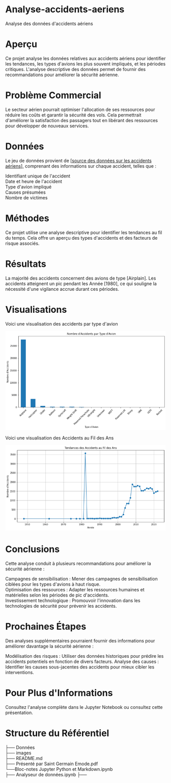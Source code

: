 # Analyse-accidents-aeriens
Analyse des données d'accidents aériens
# Aperçu
Ce projet analyse les données relatives aux accidents aériens pour identifier les tendances, les types d'avions les plus souvent impliqués, et les périodes critiques. L'analyse descriptive des données permet de fournir des recommandations pour améliorer la sécurité aérienne.
# Problème Commercial
Le secteur aérien pourrait optimiser l'allocation de ses ressources pour réduire les coûts et garantir la sécurité des vols. Cela permettrait d'améliorer la satisfaction des passagers tout en libérant des ressources pour développer de nouveaux services.
# Données
Le jeu de données provient de [[source des données sur les accidents aériens](https://www.kaggle.com/datasets/khsamaha/aviation-accident-database-synopses/data)], comprenant des informations sur chaque accident, telles que :

Identifiant unique de l'accident <br> Date et heure de l'accident <br> Type d'avion impliqué <br> Causes présumées <br> Nombre de victimes <br>
# Méthodes
Ce projet utilise une analyse descriptive pour identifier les tendances au fil du temps. Cela offre un aperçu des types d'accidents et des facteurs de risque associés.
# Résultats
La majorité des accidents concernent des avions de type [Airplain].
Les accidents atteignent un pic pendant les Année  [1980], ce qui souligne la nécessité d'une vigilance accrue durant ces périodes.
# Visualisations
Voici une visualisation des accidents par type d'avion

!['Nombre d\'Accidents par Type d\'Avion'](https://github.com/Germode/Analyse-accidents-aeriens/blob/main/Images/t%C3%A9l%C3%A9chargement%20(1).png)

Voici une visualisation des Accidents au Fil des Ans

![Accidents au Fil des Ans](https://github.com/Germode/Analyse-accidents-aeriens/blob/main/Images/t%C3%A9l%C3%A9chargement%20(2).png)
# Conclusions
Cette analyse conduit à plusieurs recommandations pour améliorer la sécurité aérienne :

Campagnes de sensibilisation : Mener des campagnes de sensibilisation ciblées pour les types d'avions à haut risque. <br> Optimisation des ressources : Adapter les ressources humaines et matérielles selon les périodes de pic d'accidents. <br> Investissement technologique : Promouvoir l'innovation dans les technologies de sécurité pour prévenir les accidents.<br>
# Prochaines Étapes
Des analyses supplémentaires pourraient fournir des informations pour améliorer davantage la sécurité aérienne :

Modélisation des risques : Utiliser des données historiques pour prédire les accidents potentiels en fonction de divers facteurs.
Analyse des causes : Identifier les causes sous-jacentes des accidents pour mieux cibler les interventions.
# Pour Plus d'Informations
Consultez l'analyse complète dans le Jupyter Notebook ou consultez cette présentation.

# Structure du Référentiel
├── Données <br> ├── images <br> ├── README.md <br> ├── Présenté par Saint Germain Emode.pdf <br> └──Bloc-notes Jupyter Python et Markdown.ipynb <br> ├── Analyseur de données.ipynb ├──
